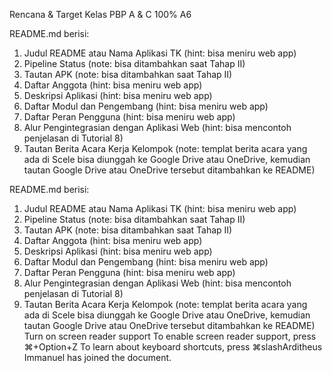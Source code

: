 
Rencana & Target Kelas PBP A & C
100%
A6

README.md berisi:
 1. Judul README atau Nama Aplikasi TK (hint: bisa meniru web app)
 2. Pipeline Status (note: bisa ditambahkan saat Tahap II)
 3. Tautan APK (note: bisa ditambahkan saat Tahap II)
 4. Daftar Anggota (hint: bisa meniru web app)
 5. Deskripsi Aplikasi (hint: bisa meniru web app)
 6. Daftar Modul dan Pengembang (hint: bisa meniru web app)
 7. Daftar Peran Pengguna (hint: bisa meniru web app)
 8. Alur Pengintegrasian dengan Aplikasi Web (hint: bisa mencontoh penjelasan di Tutorial 8)
 9. Tautan Berita Acara Kerja Kelompok (note: templat berita acara yang ada di Scele bisa diunggah ke Google Drive atau OneDrive, kemudian tautan Google Drive atau OneDrive tersebut ditambahkan ke README)
 
 
 	
README.md berisi:
 1. Judul README atau Nama Aplikasi TK (hint: bisa meniru web app)
 2. Pipeline Status (note: bisa ditambahkan saat Tahap II)
 3. Tautan APK (note: bisa ditambahkan saat Tahap II)
 4. Daftar Anggota (hint: bisa meniru web app)
 5. Deskripsi Aplikasi (hint: bisa meniru web app)
 6. Daftar Modul dan Pengembang (hint: bisa meniru web app)
 7. Daftar Peran Pengguna (hint: bisa meniru web app)
 8. Alur Pengintegrasian dengan Aplikasi Web (hint: bisa mencontoh penjelasan di Tutorial 8)
 9. Tautan Berita Acara Kerja Kelompok (note: templat berita acara yang ada di Scele bisa diunggah ke Google Drive atau OneDrive, kemudian tautan Google Drive atau OneDrive tersebut ditambahkan ke README)
Turn on screen reader support
To enable screen reader support, press ⌘+Option+Z To learn about keyboard shortcuts, press ⌘slashArditheus Immanuel has joined the document.
